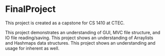 # FinalProject

 This project is created as a capstone for CS 1410 at CTEC. 

 This project demonstrates an understanding of GUI, MVC file structure, and IO file reading/saving. 
 This project shows an understanding of Arraylists and Hashmaps data structures. 
 This project shows an understanding and usage for inherent as well. 
